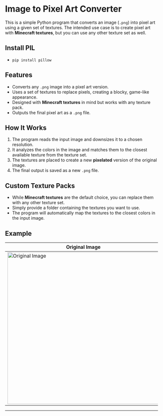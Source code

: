 # Image to Pixel Art Converter

This is a simple Python program that converts an image (`.png`) into pixel art using a given set of textures. The intended use case is to create pixel art with **Minecraft textures**, but you can use any other texture set as well.

## Install PIL
- `pip install pillow`

## Features

- Converts any `.png` image into a pixel art version.
- Uses a set of textures to replace pixels, creating a blocky, game-like appearance.
- Designed with **Minecraft textures** in mind but works with any texture pack.
- Outputs the final pixel art as a `.png` file.

## How It Works

1. The program reads the input image and downsizes it to a chosen resolution.
2. It analyzes the colors in the image and matches them to the closest available texture from the texture set.
3. The textures are placed to create a new **pixelated** version of the original image.
4. The final output is saved as a new `.png` file.

## Custom Texture Packs

- While **Minecraft textures** are the default choice, you can replace them with any other texture set.
- Simply provide a folder containing the textures you want to use.
- The program will automatically map the textures to the closest colors in the input image.

## Example

| Original Image | Pixel Art Output |
|---------------|-----------------|
| <img src="https://github.com/user-attachments/assets/7a29a762-761c-455e-bcbc-8e319e4202bb" alt="Original Image" width="500"/> | <img src="https://github.com/user-attachments/assets/d4532108-dbf9-48bd-8b3c-8413358efcbd" alt="Pixel Art" width="500"/> |

---

